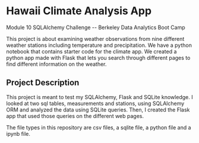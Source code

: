 # Hawaii Climate Analysis App
Module 10 SQLAlchemy Challenge -- Berkeley Data Analytics Boot Camp

This project is about examining weather observations from nine different weather stations including temperature and precipitation.
We have a python notebook that contains starter code for the climate app.
We created a python app made with Flask that lets you search through different pages to find different information on the weather.

## Project Description
This project is meant to test my SQLAlchemy, Flask and SQLite knowledge.
I looked at two sql tables, measurements and stations, using SQLAlchemy ORM and analyzed the data using SQLite queries.
Then, I created the Flask app that used those queries on the different web pages.

The file types in this repository are csv files, a sqlite file, a python file and a ipynb file.
